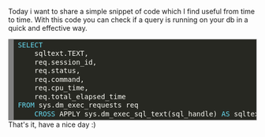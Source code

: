 <html><body><p>Today i want to share a simple snippet of code which I find useful from time to time.
With this code you can check if a query is running on your db in a quick and effective way.
</p><pre style="background:#272822;overflow:auto;width:auto;border:solid gray;border-width:.1em .1em .1em .8em;padding:.2em .6em;margin:0;line-height:125%;"><span style="color:#66d9ef;">SELECT</span> 
	<span style="color:#f8f8f2;">sqltext.TEXT,</span> 
	<span style="color:#f8f8f2;">req.session_id,</span> 
	<span style="color:#f8f8f2;">req.status,</span> 
	<span style="color:#f8f8f2;">req.command,</span> 
	<span style="color:#f8f8f2;">req.cpu_time,</span> 
	<span style="color:#f8f8f2;">req.total_elapsed_time</span> 
<span style="color:#66d9ef;">FROM</span> <span style="color:#f8f8f2;">sys.dm_exec_requests</span> <span style="color:#f8f8f2;">req</span> 
	<span style="color:#66d9ef;">CROSS</span> <span style="color:#f8f8f2;">APPLY</span> <span style="color:#f8f8f2;">sys.dm_exec_sql_text(sql_handle)</span> <span style="color:#66d9ef;">AS</span> <span style="color:#f8f8f2;">sqltext</span>
</pre>
That's it, have a nice day :)</body></html>